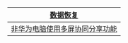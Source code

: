 |[数据恢复](https://aming.lanzouq.com/b05humn2f)|
|-|
|[非华为电脑使用多屏协同分享功能](https://www.123pan.com/s/BXT9-tPMmH)|





